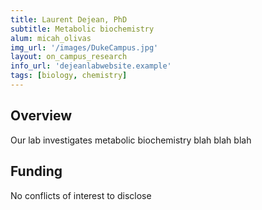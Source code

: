 ```yaml
---
title: Laurent Dejean, PhD
subtitle: Metabolic biochemistry
alum: micah_olivas
img_url: '/images/DukeCampus.jpg'
layout: on_campus_research
info_url: 'dejeanlabwebsite.example'
tags: [biology, chemistry]
---
```

## Overview
Our lab investigates metabolic biochemistry blah blah blah

## Funding
No conflicts of interest to disclose
